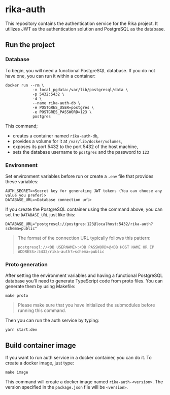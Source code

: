 # rika-auth

This repository contains the authentication service for the Rika project. It utilizes JWT as the authentication solution and PostgreSQL as the database.

## Run the project

### Database

To begin, you will need a functional PostgreSQL database. If you do not have one, you can run it within a container:

```shell
docker run --rm \
			-v local_pgdata:/var/lib/postgresql/data \
			-p 5432:5432 \
			-d \
			--name rika-auth-db \
			-e POSTGRES_USER=postgres \
			-e POSTGRES_PASSWORD=123 \
			postgres
```

This command;

-   creates a container named `rika-auth-db`,
-   provides a volume for it at `/var/lib/docker/volumes`,
-   exposes its port 5432 to the port 5432 of the host machine,
-   sets the database username to `postgres` and the password to `123`

### Environment

Set environment variables before run or create a `.env` file that provides these variables:

```shell
AUTH_SECRET=<Secret key for generating JWT tokens (You can choose any value you prefer)>
DATABASE_URL=<Database connection url>
```

If you create the PostgreSQL container using the command above, you can set the `DATABASE_URL` just like this:

```shell
DATABASE_URL="postgresql://postgres:123@localhost:5432/rika-auth?schema=public"
```

> The format of the connection URL typically follows this pattern:
>
> ```
> postgresql://<DB USERNAME>:<DB PASSWORD>@<DB HOST NAME OR IP ADDRESS>:5432/rika-auth?>schema=public
> ```

### Proto generation

After setting the environment variables and having a functional PostgreSQL database you'll need to generate TypeScript code from proto files. You can generate them by using Makefile:

```shell
make proto
```

> Please make sure that you have initialized the submodules before running this command.

Then you can run the auth service by typing:

```shell
yarn start:dev
```

## Build container image

If you want to run auth service in a docker container, you can do it. To create a docker image, just type:

```shell
make image
```

This command will create a docker image named `rika-auth-<version>`. The version specified in the `package.json` file will be `<version>`.
